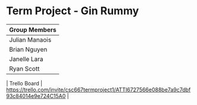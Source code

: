 # Term Project - Gin Rummy
| Group Members |
|---------------|
| Julian Manaois |
| Brian Nguyen |
| Janelle Lara |
| Ryan Scott |

| Trello Board | https://trello.com/invite/csc667termproject1/ATTI6727566e088be7a9c7dbf93c84014e9e724C15A0 |
